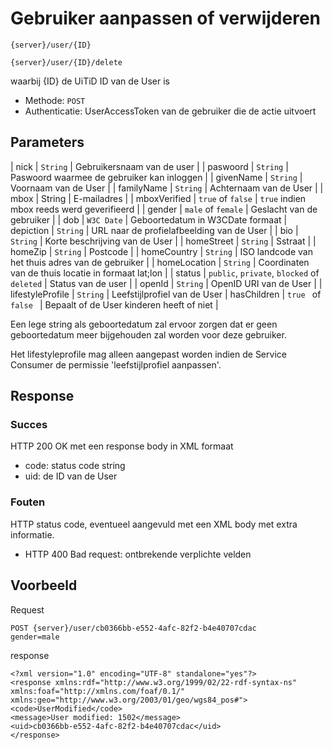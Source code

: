 ---
---

# Gebruiker aanpassen of verwijderen

	{server}/user/{ID}

	{server}/user/{ID}/delete

waarbij {ID} de UiTiD ID van de User is

* Methode: ```POST```
* Authenticatie: UserAccessToken van de gebruiker die de actie uitvoert

## Parameters

| nick | ```String``` | Gebruikersnaam van de user |
| paswoord | ```String``` | Paswoord waarmee de gebruiker kan inloggen |
| givenName | ```String``` | Voornaam van de User |
| familyName | ```String``` | Achternaam van de User |
| mbox | String | E-mailadres |
| mboxVerified | ```true``` of ```false``` | ```true``` indien mbox reeds werd geverifieerd |
| gender | ```male``` of ```female``` | Geslacht van de gebruiker |
| dob | ```W3C Date``` | Geboortedatum in W3CDate formaat
| depiction | ```String``` | URL naar de profielafbeelding van de User |
| bio | ```String``` | Korte beschrijving van de User |
| homeStreet | ```String``` | Sstraat |
| homeZip | ```String``` | Postcode |
| homeCountry | ```String``` | ISO landcode van het thuis adres van de gebruiker |
| homeLocation | ```String``` | Coordinaten van de thuis locatie in formaat lat;lon |
| status | ```public```, ```private```, ```blocked``` of ```deleted``` | Status van de user |
| openId |  ```String``` | OpenID URI van de User |
| lifestyleProfile |  ```String``` | Leefstijlprofiel van de User
| hasChildren |  ```true ``` of  ```false ``` | Bepaalt of de User kinderen heeft of niet |

Een lege string als geboortedatum zal ervoor zorgen dat er geen geboortedatum meer bijgehouden zal worden voor deze gebruiker.

Het lifestyleprofile mag alleen aangepast worden indien de Service Consumer de permissie 'leefstijlprofiel aanpassen'.

## Response

### Succes

HTTP 200 OK met een response body in XML formaat

* code: status code string
* uid: de ID van de User


### Fouten

HTTP status code, eventueel aangevuld met een XML body met extra informatie.

* HTTP 400 Bad request: ontbrekende verplichte velden

## Voorbeeld

Request

	POST {server}/user/cb0366bb-e552-4afc-82f2-b4e40707cdac
	gender=male

response

	<?xml version="1.0" encoding="UTF-8" standalone="yes"?>
	<response xmlns:rdf="http://www.w3.org/1999/02/22-rdf-syntax-ns" xmlns:foaf="http://xmlns.com/foaf/0.1/" xmlns:geo="http://www.w3.org/2003/01/geo/wgs84_pos#">
	<code>UserModified</code>
	<message>User modified: 1502</message>
	<uid>cb0366bb-e552-4afc-82f2-b4e40707cdac</uid>
	</response>
